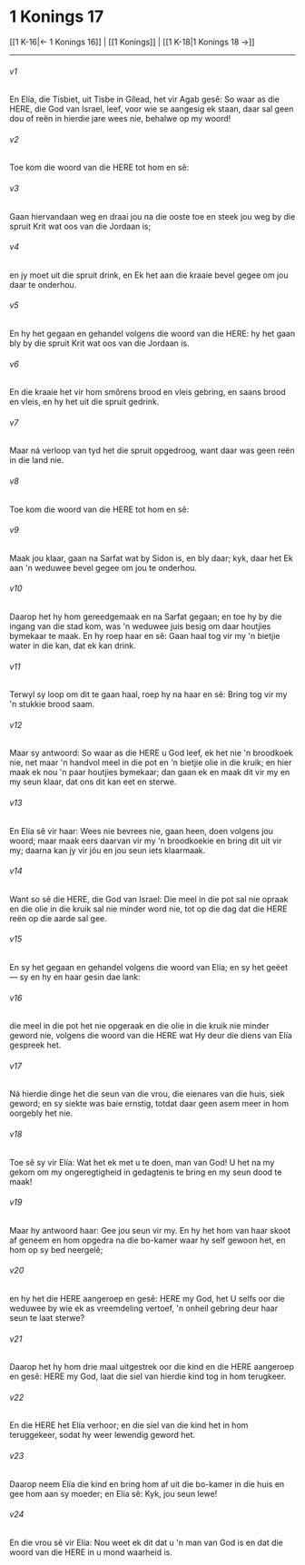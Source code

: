 # 1 Konings 17

[[1 K-16|← 1 Konings 16]] | [[1 Konings]] | [[1 K-18|1 Konings 18 →]]
***

###### v1
En Elía, die Tisbiet, uit Tisbe in Gílead, het vir Agab gesê: So waar as die HERE, die God van Israel, leef, voor wie se aangesig ek staan, daar sal geen dou of reën in hierdie jare wees nie, behalwe op my woord! 
###### v2
Toe kom die woord van die HERE tot hom en sê: 
###### v3
Gaan hiervandaan weg en draai jou na die ooste toe en steek jou weg by die spruit Krit wat oos van die Jordaan is; 
###### v4
en jy moet uit die spruit drink, en Ek het aan die kraaie bevel gegee om jou daar te onderhou. 
###### v5
En hy het gegaan en gehandel volgens die woord van die HERE: hy het gaan bly by die spruit Krit wat oos van die Jordaan is. 
###### v6
En die kraaie het vir hom smôrens brood en vleis gebring, en saans brood en vleis, en hy het uit die spruit gedrink. 
###### v7
Maar ná verloop van tyd het die spruit opgedroog, want daar was geen reën in die land nie. 
###### v8
Toe kom die woord van die HERE tot hom en sê: 
###### v9
Maak jou klaar, gaan na Sarfat wat by Sidon is, en bly daar; kyk, daar het Ek aan 'n weduwee bevel gegee om jou te onderhou. 
###### v10
Daarop het hy hom gereedgemaak en na Sarfat gegaan; en toe hy by die ingang van die stad kom, was 'n weduwee juis besig om daar houtjies bymekaar te maak. En hy roep haar en sê: Gaan haal tog vir my 'n bietjie water in die kan, dat ek kan drink. 
###### v11
Terwyl sy loop om dit te gaan haal, roep hy na haar en sê: Bring tog vir my 'n stukkie brood saam. 
###### v12
Maar sy antwoord: So waar as die HERE u God leef, ek het nie 'n broodkoek nie, net maar 'n handvol meel in die pot en 'n bietjie olie in die kruik; en hier maak ek nou 'n paar houtjies bymekaar; dan gaan ek en maak dit vir my en my seun klaar, dat ons dit kan eet en sterwe. 
###### v13
En Elía sê vir haar: Wees nie bevrees nie, gaan heen, doen volgens jou woord; maar maak eers daarvan vir my 'n broodkoekie en bring dit uit vir my; daarna kan jy vir jóu en jou seun iets klaarmaak. 
###### v14
Want so sê die HERE, die God van Israel: Die meel in die pot sal nie opraak en die olie in die kruik sal nie minder word nie, tot op die dag dat die HERE reën op die aarde sal gee. 
###### v15
En sy het gegaan en gehandel volgens die woord van Elía; en sy het geëet — sy en hy en haar gesin dae lank: 
###### v16
die meel in die pot het nie opgeraak en die olie in die kruik nie minder geword nie, volgens die woord van die HERE wat Hy deur die diens van Elía gespreek het. 
###### v17
Ná hierdie dinge het die seun van die vrou, die eienares van die huis, siek geword; en sy siekte was baie ernstig, totdat daar geen asem meer in hom oorgebly het nie. 
###### v18
Toe sê sy vir Elía: Wat het ek met u te doen, man van God! U het na my gekom om my ongeregtigheid in gedagtenis te bring en my seun dood te maak! 
###### v19
Maar hy antwoord haar: Gee jou seun vir my. En hy het hom van haar skoot af geneem en hom opgedra na die bo-kamer waar hy self gewoon het, en hom op sy bed neergelê; 
###### v20
en hy het die HERE aangeroep en gesê: HERE my God, het U selfs oor die weduwee by wie ek as vreemdeling vertoef, 'n onheil gebring deur haar seun te laat sterwe? 
###### v21
Daarop het hy hom drie maal uitgestrek oor die kind en die HERE aangeroep en gesê: HERE my God, laat die siel van hierdie kind tog in hom terugkeer. 
###### v22
En die HERE het Elía verhoor; en die siel van die kind het in hom teruggekeer, sodat hy weer lewendig geword het. 
###### v23
Daarop neem Elía die kind en bring hom af uit die bo-kamer in die huis en gee hom aan sy moeder; en Elía sê: Kyk, jou seun lewe! 
###### v24
En die vrou sê vir Elía: Nou weet ek dit dat u 'n man van God is en dat die woord van die HERE in u mond waarheid is. 
